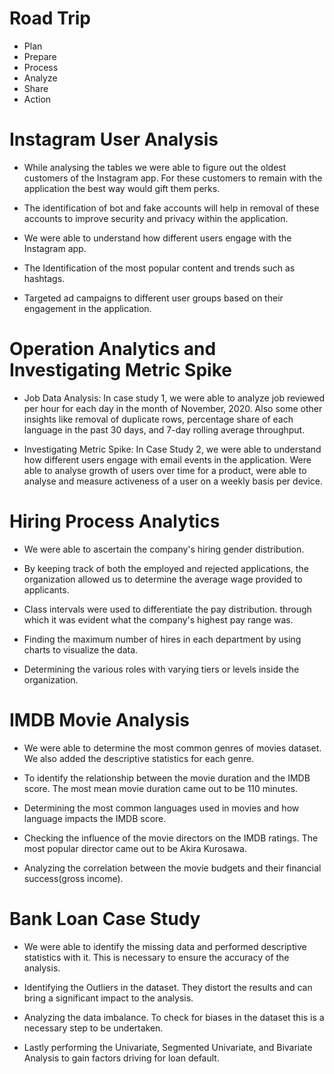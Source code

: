 # Road Trip
* Plan
* Prepare
* Process
* Analyze
* Share
* Action
  
# Instagram User Analysis
* While analysing the tables we were able to figure out the oldest customers of the Instagram app. For these customers to remain with the application the best way would gift them perks.

* The identification of bot and fake accounts will help in removal of these accounts to improve security and privacy within the application.

* We were able to understand how different users engage with the Instagram app.

* The Identification of the most popular content and trends such as hashtags.

* Targeted ad campaigns to different user groups based on their engagement in the application.
  
# Operation Analytics and Investigating Metric Spike
* Job Data Analysis:
In case study 1, we were able to analyze job reviewed per hour for each day in the month of November, 2020. Also some other insights like removal of duplicate rows, percentage share of each language in the past 30 days, and 7-day rolling average throughput.

* Investigating Metric Spike:
In Case Study 2, we were able to understand how different users engage with email events in the application. Were able to analyse growth of users over time for a product, were able to analyse and measure activeness of a user on a weekly basis per device.

# Hiring Process Analytics
* We were able to ascertain the company's hiring gender distribution.
  
* By keeping track of both the employed and rejected applications, the organization allowed us to determine the average wage provided to applicants.
  
* Class intervals were used to differentiate the pay distribution. through which it was evident what the company's highest pay range was.

* Finding the maximum number of hires in each department by using charts to visualize the data.
  
* Determining the various roles with varying tiers or levels inside the organization.

# IMDB Movie Analysis
* We were able to determine the most common genres of movies dataset. We also added the descriptive statistics for each genre.
  
* To identify the relationship between the movie duration and the IMDB score. The most mean movie duration came out to be 110 minutes.
  
* Determining the most common languages used in movies and how language impacts the IMDB score.
  
* Checking the influence of the movie directors on the IMDB ratings. The most popular director came out to be Akira Kurosawa.
  
* Analyzing the correlation between the movie budgets and their financial success(gross income).

# Bank Loan Case Study
* We were able to identify the missing data and performed descriptive statistics with it. This is necessary to ensure the accuracy of the analysis.

* Identifying the Outliers in the dataset. They distort the results and can bring a significant impact to the analysis.
  
* Analyzing the data imbalance. To check for biases in the dataset this is a necessary step to be undertaken.
  
* Lastly performing the Univariate, Segmented Univariate, and Bivariate Analysis to gain factors driving for loan default.









